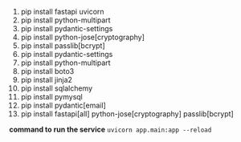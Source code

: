 1. pip install fastapi uvicorn
2. pip install python-multipart
3. pip install pydantic-settings
4. pip install python-jose[cryptography]
5. pip install passlib[bcrypt]
6. pip install pydantic-settings
7. pip install python-multipart
8. pip install boto3
9. pip install jinja2
10. pip install sqlalchemy
11. pip install pymysql
12. pip install pydantic[email]
13. pip install fastapi[all] python-jose[cryptography] passlib[bcrypt]


****command to run the service****
```uvicorn app.main:app --reload``` 
